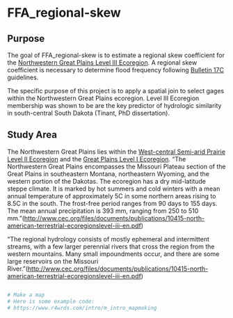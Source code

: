 
<!-- README.md is generated from README.Rmd. Please edit that file -->

# FFA_regional-skew

<!-- badges: start -->
<!-- badges: end -->

## Purpose

The goal of FFA_regional-skew is to estimate a regional skew coefficient
for the [Northwestern Great Plains Level III
Ecoregion](https://www.epa.gov/eco-research/level-iii-and-iv-ecoregions-continental-united-states).
A regional skew coefficient is necessary to determine flood frequency
following [Bulletin 17C](https://pubs.usgs.gov/publication/tm4B5)
guidelines.

The specific purpose of this project is to apply a spatial join to
select gages within the Northwestern Great Plains ecoregion. Level III
Ecoregion membership was shown to be are the key predictor of hydrologic
similarity in south-central South Dakota (Tinant, PhD dissertation).

## Study Area

The Northwestern Great Plains lies within the [West-central Semi-arid
Prairie Level II
Ecoregion](https://www.epa.gov/eco-research/ecoregions-north-america)
and the [Great Plains Level I
Ecoregion](http://www.cec.org/files/documents/publications/1701-ecological-regions-north-america-toward-common-perspective-en.pdf).
“The Northwestern Great Plains encompasses the Missouri Plateau section
of the Great Plains in southeastern Montana, northeastern Wyoming, and
the western portion of the Dakotas. The ecoregion has a dry mid-latitude
steppe climate. It is marked by hot summers and cold winters with a mean
annual temperature of approximately 5C in some northern areas rising to
8.5C in the south. The frost-free period ranges from 90 days to 155
days. The mean annual precipitation is 393 mm, ranging from 250 to 510
mm.”(<http://www.cec.org/files/documents/publications/10415-north-american-terrestrial-ecoregionslevel-iii-en.pdf>)

“The regional hydrology consists of mostly ephemeral and intermittent
streams, with a few larger perennial rivers that cross the region from
the western mountains. Many small impoundments occur, and there are some
large reservoirs on the Missouri
River.”(<http://www.cec.org/files/documents/publications/10415-north-american-terrestrial-ecoregionslevel-iii-en.pdf>)

``` r

# Make a map
# Here is some example code:
# https://www.r4wrds.com/intro/m_intro_mapmaking
```
